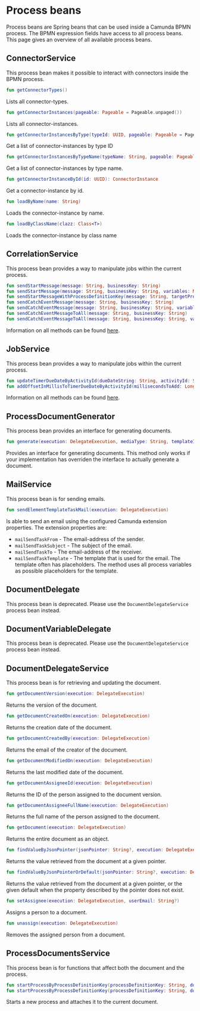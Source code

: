 # Process beans

Process beans are Spring beans that can be used inside a Camunda BPMN process. The BPMN expression fields have access to
all process beans. This page gives an overview of all available process beans.

## ConnectorService

This process bean makes it possible to interact with connectors inside the BPMN process.

```kotlin
fun getConnectorTypes()
```

Lists all connector-types.

```kotlin
fun getConnectorInstances(pageable: Pageable = Pageable.unpaged())
```

Lists all connector-instances.

```kotlin
fun getConnectorInstancesByType(typeId: UUID, pageable: Pageable = Pageable.unpaged())
```

Get a list of connector-instances by type ID

```kotlin
fun getConnectorInstancesByTypeName(typeName: String, pageable: Pageable = Pageable.unpaged())
```

Get a list of connector-instances by type name.

```kotlin
fun getConnectorInstanceById(id: UUID): ConnectorInstance
```

Get a connector-instance by id.

```kotlin
fun loadByName(name: String)
```

Loads the connector-instance by name.

```kotlin
fun loadByClassName(clazz: Class<T>)
```

Loads the connector-instance by class name

## CorrelationService

This process bean provides a way to manipulate jobs within the current process.

```kotlin
fun sendStartMessage(message: String, businessKey: String)
fun sendStartMessage(message: String, businessKey: String, variables: Map<String, Any>?)
fun sendStartMessageWithProcessDefinitionKey(message: String, targetProcessDefinitionKey: String, businessKey: String, variables: Map<String, Any>?)
fun sendCatchEventMessage(message: String, businessKey: String)
fun sendCatchEventMessage(message: String, businessKey: String, variables: Map<String, Any>?)
fun sendCatchEventMessageToAll(message: String, businessKey: String)
fun sendCatchEventMessageToAll(message: String, businessKey: String, variables: Map<String, Any>?)
```

Information on all methods can be found [here](../using-valtimo/process/process-beans/correlation-service.md).

## JobService

This process bean provides a way to manipulate jobs within the current process.

```kotlin
fun updateTimerDueDateByActivityId(dueDateString: String, activityId: String, execution: DelegateExecution)
fun addOffsetInMillisToTimerDueDateByActivityId(millisecondsToAdd: Long, activityId: String, execution: DelegateExecution)
```

Information on all methods can be found [here](../using-valtimo/process/process-beans/job-service.md).

## ProcessDocumentGenerator

This process bean provides an interface for generating documents.

```kotlin
fun generate(execution: DelegateExecution, mediaType: String, templateIdentifier: String)
```

Provides an interface for generating documents. This method only works if your implementation has overriden the
interface to actually generate a document.

## MailService

This process bean is for sending emails.

```kotlin
fun sendElementTemplateTaskMail(execution: DelegateExecution)
```

Is able to send an email using the configured Camunda extension properties. The extension properties are:
- `mailSendTaskFrom` - The email-address of the sender.
- `mailSendTaskSubject` - The subject of the email.
- `mailSendTaskTo` - The email-address of the receiver.
- `mailSendTaskTemplate` - The template that is used for the email. The template often has placeholders. The method
uses all process variables as possible placeholders for the template.

## DocumentDelegate

This process bean is deprecated. Please use the `DocumentDelegateService` process bean instead.

## DocumentVariableDelegate

This process bean is deprecated. Please use the `DocumentDelegateService` process bean instead.

## DocumentDelegateService

This process bean is for retrieving and updating the document.

```kotlin
fun getDocumentVersion(execution: DelegateExecution)
```

Returns the version of the document.

```kotlin
fun getDocumentCreatedOn(execution: DelegateExecution)
```

Returns the creation date of the document.

```kotlin
fun getDocumentCreatedBy(execution: DelegateExecution)
```

Returns the email of the creator of the document.

```kotlin
fun getDocumentModifiedOn(execution: DelegateExecution)
```

Returns the last modified date of the document.

```kotlin
fun getDocumentAssigneeId(execution: DelegateExecution)
```

Returns the ID of the person assigned to the document version.

```kotlin
fun getDocumentAssigneeFullName(execution: DelegateExecution)
```

Returns the full name of the person assigned to the document.

```kotlin
fun getDocument(execution: DelegateExecution)
```

Returns the entire document as an object.

```kotlin
fun findValueByJsonPointer(jsonPointer: String?, execution: DelegateExecution?)
```

Returns the value retrieved from the document at a given pointer.

```kotlin
fun findValueByJsonPointerOrDefault(jsonPointer: String?, execution: DelegateExecution, defaultValue: Any)
```

Returns the value retrieved from the document at a given pointer, or the given
default when the property described by the pointer does not exist.

```kotlin
fun setAssignee(execution: DelegateExecution, userEmail: String?)
```

Assigns a person to a document.

```kotlin
fun unassign(execution: DelegateExecution)
```

Removes the assigned person from a document.

## ProcessDocumentsService

This process bean is for functions that affect both the document and the process.

```kotlin
fun startProcessByProcessDefinitionKey(processDefinitionKey: String, documentId: String)
fun startProcessByProcessDefinitionKey(processDefinitionKey: String, documentId: String, variables: Map<String, Any>?)
```

Starts a new process and attaches it to the current document.
